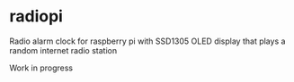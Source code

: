 # radiopi
Radio alarm clock for raspberry pi with SSD1305 OLED display that plays a random internet radio station

Work in progress
